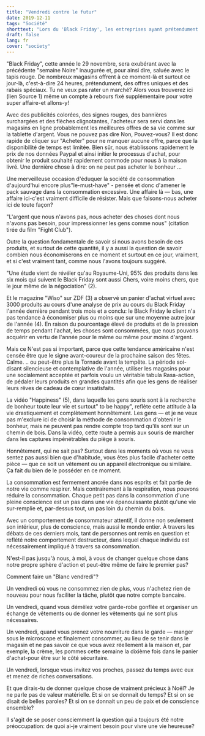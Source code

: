 ```yaml
---
title: "Vendredi contre le futur"
date: 2019-12-11
tags: "Société"
shorttext: "Lors du 'Black Friday', les entreprises ayant prétendument des offres super-bon marché ont pris les citoyens dans le piège."
draft: false
lang: fr
cover: "society"
---
```


"Black Friday", cette année le 29 novembre, sera exubérant avec la précédente "semaine Noire" inaugurée et, pour ainsi dire, saluée avec le tapis rouge.  De nombreux magasins offrent à ce moment-là et surtout ce jour-là, c'est-à-dire 24 heures, prétendument, des offres uniques et des rabais spéciaux. Tu ne veux pas rater un marché? Alors vous trouverez ici (lien Source 1) même un compte à rebours fixé supplémentaire pour votre super affaire-et allons-y!

Avec des publicités colorées, des signes rouges, des bannières surchargées et des flèches clignotantes, l'acheteur sera servi dans les magasins en ligne probablement les meilleures offres de sa vie comme sur la tablette d'argent. Vous ne pouvez pas dire Non, Pouvez-vous? Il est donc rapide de cliquer sur "Acheter" pour ne manquer aucune offre, parce que la disponibilité de temps est limitée. Bien sûr, nous établissons rapidement le prix de nos données Paypal et ainsi initier le processus d'achat, pour obtenir le produit souhaité rapidement commode pour nous à la maison livré. Une dernière chose à dire: on ne peut pas acheter le bonheur …

Une merveilleuse occasion d'éduquer la société de consommation d'aujourd'hui encore plus"le-must-have" - pensée et donc d'amener le pack sauvage dans la consommation excessive. Une affaire là — bas, une affaire ici-c'est vraiment difficile de résister. Mais que faisons-nous acheter ici de toute façon?

"L'argent que nous n'avons pas, nous acheter des choses dont nous n'avons pas besoin, pour impressionner les gens comme nous" (citation tirée du film "Fight Club").

Outre la question fondamentale de savoir si nous avons besoin de ces produits, et surtout de cette quantité, il y a aussi la question de savoir combien nous économiserons en ce moment et surtout en ce jour, vraiment, et si c'est vraiment tant, comme nous l'avons toujours suggéré.

"Une étude vient de révéler qu'au Royaume-Uni, 95% des produits dans les six mois qui suivent le Black Friday sont aussi Chers, voire moins chers, que le jour même de la négociation" (2).

Et le magazine "Wiso" sur ZDF (3) a observé un panier d'achat virtuel avec 3000 produits au cours d'une analyse de prix au cours du Black Friday l'année dernière pendant trois mois et a conclu: le Black Friday le client n'a pas tendance à économiser plus ou moins que sur une moyenne autre jour de l'année (4). En raison du pourcentage élevé de produits et de la pression de temps pendant l'achat, les choses sont consommées, que nous pouvons acquérir en vertu de l'année pour le même ou même pour moins d'argent.

Mais ce N'est pas si important, parce que cette tendance américaine n'est censée être que le signe avant-coureur de la prochaine saison des fêtes. Calme. .. ou peut-être plus la Tornade avant la tempête. La période soi-disant silencieuse et contemplative de l'année, utiliser les magasins pour une socialement acceptée et parfois voulu un véritable tabula Rasa-action, de pédaler leurs produits en grandes quantités afin que les gens de réaliser leurs rêves de cadeau de cœur insatisfaits.

La vidéo "Happiness" (5), dans laquelle les gens souris sont à la recherche de bonheur toute leur vie et surtout" to be happy", reflète cette attitude à la vie drastiquement et complètement honnêtement. Les gens — et je ne veux pas m'exclure ici de choisir la méthode de consommation d'obtenir le bonheur, mais ne peuvent pas rendre compte trop tard qu'ils sont sur un chemin de bois. Dans la vidéo, cette route a permis aux souris de marcher dans les captures impénétrables du piège à souris.

Honnêtement, qui ne sait pas? Surtout dans les moments où vous ne vous sentez pas aussi bien que d'habitude, vous êtes plus facile d'acheter cette pièce — que ce soit un vêtement ou un appareil électronique ou similaire. Ça fait du bien de le posséder en ce moment.

La consommation est fermement ancrée dans nos esprits et fait partie de notre vie comme respirer. Mais contrairement à la respiration, nous pouvons réduire la consommation. Chaque petit pas dans la consommation d'une pleine conscience est un pas dans une vie épanouissante plutôt qu'une vie sur-remplie et, par-dessus tout, un pas loin du chemin du bois.

Avec un comportement de consommateur attentif, il donne non seulement son intérieur, plus de conscience, mais aussi le monde entier. À travers les débats de ces derniers mois, tant de personnes ont remis en question et reflété notre comportement destructeur, dans lequel chaque individu est nécessairement impliqué à travers sa consommation.

N'est-il pas jusqu'à nous, à moi, à vous de changer quelque chose dans notre propre sphère d'action et peut-être même de faire le premier pas?

Comment faire un "Blanc vendredi"?

Un vendredi où vous ne consommez rien de plus, vous n'achetez rien de nouveau pour nous faciliter la tâche, plutôt que notre compte bancaire.

Un vendredi, quand vous démêlez votre garde-robe gonflée et organiser un échange de vêtements ou de donner les vêtements qui ne sont plus nécessaires.

Un vendredi, quand vous prenez votre nourriture dans le garde — manger sous le microscope et finalement consommer, au lieu de se tenir dans le magasin et ne pas savoir ce que vous avez réellement à la maison et, par exemple, la crème, les pommes cette semaine la dixième fois dans le panier d'achat-pour être sur le côté sécuritaire.

Un vendredi, lorsque vous invitez vos proches, passez du temps avec eux et menez de riches conversations.

Et que dirais-tu de donner quelque chose de vraiment précieux à Noël? Je ne parle pas de valeur matérielle. Et si on se donnait du temps? Et si on se disait de belles paroles? Et si on se donnait un peu de paix et de conscience ensemble?

Il s'agit de se poser consciemment la question qui a toujours été notre préoccupation: de quoi ai-je vraiment besoin pour vivre une vie heureuse?
